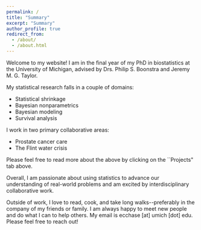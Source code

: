 ```yaml
---
permalink: /
title: "Summary"
excerpt: "Summary"
author_profile: true
redirect_from: 
  - /about/
  - /about.html
---
```


Welcome to my website! I am in the final year of my PhD in biostatistics at the University of Michigan, advised by Drs. Philip S. Boonstra and Jeremy M. G. Taylor. 

My statistical research falls in a couple of domains: 

- Statistical shrinkage
- Bayesian nonparametrics
- Bayesian modeling
- Survival analysis 

I work in two primary collaborative areas:
- Prostate cancer care
- The Flint water crisis

Please feel free to read more about the above by clicking on the ``Projects" tab above. 

Overall, I am passionate about using statistics to advance our understanding of real-world problems and am excited by interdisciplinary collaborative work.

Outside of work, I love to read, cook, and take long walks--preferably in the company of my friends or family. I am always happy to meet new people and do what I can to help others. My email is ecchase \[at\] umich \[dot\] edu. Please feel free to reach out! 

